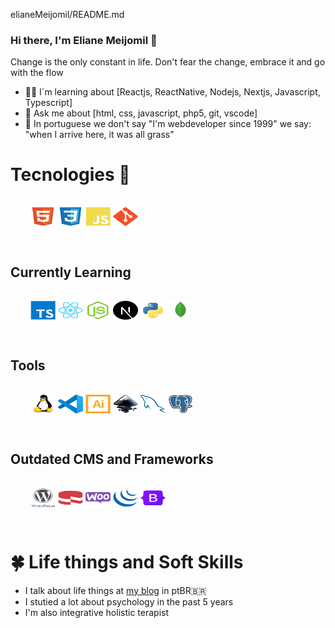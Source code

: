 elianeMeijomil/README.md

### Hi there, I'm Eliane Meijomil 👋
Change is the only constant in life. Don't fear the change, embrace it and go with the flow

- 🕵️‍♀️ I´m learning about [Reactjs, ReactNative, Nodejs, Nextjs, Javascript, Typescript]
- 💬 Ask me about [html, css, javascript, php5, git, vscode]
- 🌱 In portuguese we don't say "I'm webdeveloper since 1999" we say: "when I arrive here, it was all grass"

# Tecnologies 🚀

  
<div style="display: inline_block;padding:1rem 2rem 2rem;">
    <img align="center" alt="eliane-HTML" height="30" width="40" src="https://raw.githubusercontent.com/devicons/devicon/master/icons/html5/html5-original.svg" />
    <img align="center" alt="eliane-CSS" height="30" width="40" src="https://raw.githubusercontent.com/devicons/devicon/master/icons/css3/css3-original.svg" />
    <img align="center" alt="eliane-Js" height="30" width="40" src="https://raw.githubusercontent.com/devicons/devicon/master/icons/javascript/javascript-plain.svg" />
    <img align="center" alt="eliane-git" height="30" width="40" src="https://raw.githubusercontent.com/devicons/devicon/master/icons/git/git-original.svg" />
</div>


##  Currently Learning 
<div style="display: inline_block;padding:1rem 2rem 2rem;">
    <img align="center" alt="eliane-Ts" height="30" width="40" src="https://raw.githubusercontent.com/devicons/devicon/master/icons/typescript/typescript-plain.svg" />
    <img align="center" alt="eliane-React" height="30" width="40" src="https://raw.githubusercontent.com/devicons/devicon/master/icons/react/react-original.svg" />
    <img align="center" alt="eliane-NodeJS" height="30" width="40" src="https://raw.githubusercontent.com/devicons/devicon/master/icons/nodejs/nodejs-original.svg" />
    <img align="center" alt="eliane-nextjs" height="30" width="40" src="https://raw.githubusercontent.com/devicons/devicon/master/icons/nextjs/nextjs-original.svg" />
    <img align="center" alt="eliane-python" height="30" width="40" src="https://raw.githubusercontent.com/devicons/devicon/master/icons/python/python-original.svg" />
    <img align="center" alt="eliane-mongodb" height="30" width="40" src="https://raw.githubusercontent.com/devicons/devicon/master/icons/mongodb/mongodb-original.svg"/>
</div>

## Tools
 <div style="display: inline_block;padding:1rem 2rem 2rem;">   
    <img align="center" alt="eliane-linux" height="30" width="40" src="https://raw.githubusercontent.com/devicons/devicon/master/icons/linux/linux-original.svg" />
    <img align="center" alt="eliane-vscode" height="30" width="40" src="https://raw.githubusercontent.com/devicons/devicon/master/icons/vscode/vscode-original.svg" />
    <img align="center" alt="eliane-illustator" height="30" width="40" src="https://raw.githubusercontent.com/devicons/devicon/master/icons/illustrator/illustrator-line.svg" />
    <img align="center" alt="eliane-inkscape" height="30" width="40" src="https://raw.githubusercontent.com/devicons/devicon/master/icons/inkscape/inkscape-original.svg" />
    <img align="center" alt="eliane-mysql" height="30" width="40" src="https://raw.githubusercontent.com/devicons/devicon/master/icons/mysql/mysql-original.svg" />
    <img align="center" alt="eliane-git" height="30" width="40" src="https://raw.githubusercontent.com/devicons/devicon/master/icons/postgresql/postgresql-original.svg" />
</div>

## Outdated CMS and Frameworks
<div style="display: inline_block;padding:1rem 2rem 2rem;">   
    <img align="center" alt="eliane-wordpress" height="30" width="40" src="https://raw.githubusercontent.com/devicons/devicon/master/icons/wordpress/wordpress-original.svg" />
    <img align="center" alt="eliane-cakephp" height="30" width="40" src="https://raw.githubusercontent.com/devicons/devicon/master/icons/cakephp/cakephp-original.svg" />
    <img align="center" alt="eliane-woocommerce" height="30" width="40" src="https://raw.githubusercontent.com/devicons/devicon/master/icons/woocommerce/woocommerce-original.svg" />
    <img align="center" alt="eliane-jquery" height="30" width="40" src="https://raw.githubusercontent.com/devicons/devicon/master/icons/jquery/jquery-original.svg" />
    <img align="center" alt="eliane-bootstrap" height="30" width="40" src="https://raw.githubusercontent.com/devicons/devicon/master/icons/bootstrap/bootstrap-original.svg" />
</div>

# 🍀 Life things and Soft Skills
- I talk about life things at [my blog](http://elianemeijomil.com) in ptBR🇧🇷
- I stutied a lot about psychology in the past 5 years
- I'm also integrative holistic terapist 
<!--
![](https://github-readme-stats.vercel.app/api?username=elianeMeijomil&show_icons=true&count_private=true)

![](https://github-readme-stats.vercel.app/api/top-langs/?username=elianeMeijomil&layout=compact)


**elianeMeijomil/elianeMeijomil** is a ✨ _special_ ✨ repository because its `README.md` (this file) appears on your GitHub profile.

Here are some ideas to get you started:

- 🔭 I’m currently working on ...
- 🌱 I’m currently learning ...
- 👯 I’m looking to collaborate on ...
- 🤔 I’m looking for help with ...
- 💬 Ask me about ...
- 📫 How to reach me: ...
- 😄 Pronouns: ...
- ⚡ Fun fact: ...
-->
